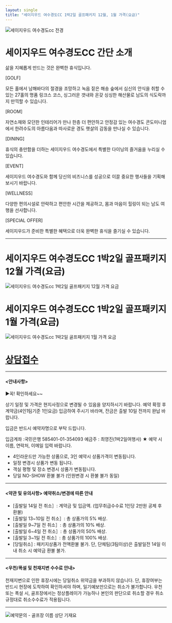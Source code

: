 ```yaml
---
layout: single
title: "세이지우드 여수경도CC 1박2일 골프패키지 12월, 1월 가격(요금)"
---
```


![세이지우드 여수경도cc 전경](https://user-images.githubusercontent.com/96457511/147049692-20ab246b-4ca7-436a-97dc-54a8ccf62328.jpg)

# 세이지우드 여수경도CC 간단 소개
삶을 지혜롭게 만드는 것은 완벽한 휴식입니다.

[GOLF]

모든 홀에서 남해바다의 절경을 조망하고 녹음 짙은 해송 숲에서 심신의 안식을 취할 수 있는 27홀의 명품 링크스 코스,
싱그러운 갯내와 온갖 싱싱한 해산물로 남도의 식도락까지 만끽할 수 있습니다.

[ROOM]

자연소재와 모던한 인테리어가 만나 한층 더 편안하고 안정감 있는 여수경도 콘도미니엄에서 한려수도의 아름다움과 따사로운 경도 햇살의 감동을 만나실 수 있습니다.

[DINING]

휴식의 충만함을 더하는 세이지우드 여수경도에서 특별한 다이닝의 즐거움을 누리실 수 있습니다.

[EVENT]

세이지우드 여수경도와 함께 당신의 비즈니스를 성공으로 이끌 중요한 행사들을 기획해 보시기 바랍니다.

[WELLNESS]

다양한 편의시설로 안락하고 편안한 시간을 제공하고, 몸과 마음이 힐링이 되는 남도 여행을 선사합니다.

[SPECIAL OFFER]

세이지우드가 준비한 특별한 혜택으로 더욱 완벽한 휴식을 즐기실 수 있습니다.

---


# 세이지우드 여수경도CC 1박2일 골프패키지 12월 가격(요금)
![세이지우드 여수경도cc 1박2일 골프패키지 12월 가격 요금](https://user-images.githubusercontent.com/96457511/147046151-ca6d8aaf-7029-4475-859a-d7daf768d156.PNG)



# 세이지우드 여수경도CC 1박2일 골프패키지 1월 가격(요금)
![세이지우드 여수경도cc 1박2일 골프패키지 1월 가격 요금](https://user-images.githubusercontent.com/96457511/147046165-a588d752-f613-4373-8319-24e7453e1294.PNG)

# [상담접수](http://www.1night2day.com/golf/detail.html?goods_no=47)

---

#### <안내사항>
▶꼭! 확인하세요~~

상기 일정 및 가격은 현지사정으로 변경될 수 있음을 양지하시기 바랍니다.
예약 확정 후 계약금(4인1팀기준 1인요금) 입금하여 주시기 바라며, 잔금은 출발 10일 전까지 완납 바랍니다.

입금은 반드시 예약자명으로 부탁 드립니다.

입금계좌 :국민은행 585401-01-354093 예금주 : 최영진(1박2일여행사)
★ 예약 시 이름, 연락처, 이메일 입력 바랍니다.

- 4인라운드만 가능한 상품으로, 3인 예약시 상품가격이 변동됩니다.
- 일정 변경시 상품가 변동 됩니다.
- 객실 평형 및 장소 변경시 상품가 변동됩니다.
- 당일 NO-SHOW 환불 불가 (인원변경 시 환불 불가 동일)

---

#### <약관 및 유의사항> 예약취소/변경에 따른 안내

- [출발일 14일 전 취소］: 계약금 및 입금액. (업무취급수수료 1인당 2만원 공제 후 환불)
- [출발일 13~10일 전 취소］: 총 상품가의 5% 배상.
- [출발일 9~7일 전 취소］: 총 상품가의 10% 배상.
- [출발일 6~4일 전 취소］: 총 상품가의 50% 배상.
- [출발일 3~1일 전 취소］: 총 상품가의 100% 배상.
- [당일취소] : 패키지상품가 전액환불 불가. 단, 단체팀(3팀이상)은 출발일전 14일 이내 취소 시 예약금 환불 불가.

---

#### <우천/폭설 및 천재지변 수수료 안내>

천재지변으로 인한 휴장시에는 당일취소 위약금을 부과하지 않습니다.
단, 휴장여부는 반드시 현장에 도착하여 확인하셔야 하며, 일기예보만으로는 취소가 불가합니다.
우천 또는 폭설 시, 골프장에서는 정상플레이가 가능하나 본인의 판단으로 취소할 경우 취소 규정대로 취소수수료가 적용됩니다.

---

![예약문의 - 골프장 이름 상단 기재요](https://user-images.githubusercontent.com/96457511/147046359-cb17c431-002c-4c8f-8cad-0532ad681e4b.png)

